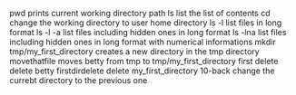 pwd prints current working directory path
ls list the list of contents
cd change the working directory to user home directory
ls -l list files in long format
ls -l -a list files including hidden ones in long format
ls -lna list files including hidden ones in long format with numerical informations
mkdir tmp/my_first_directory creates a new directory in the tmp directory
movethatfile moves betty from tmp to tmp/my_first_directory
first delete delete betty
firstdirdelete delete my_first_directory
10-back change the currebt directory to the previous one
